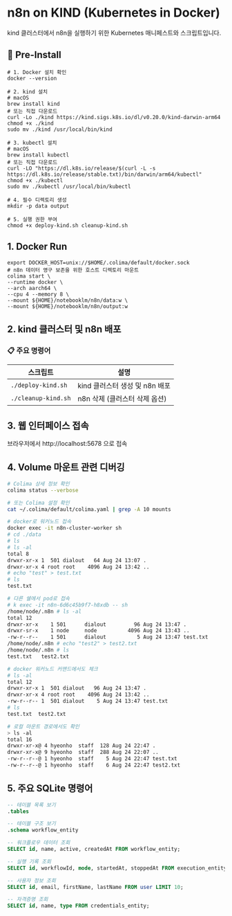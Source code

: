 # n8n on KIND (Kubernetes in Docker)

kind 클러스터에서 n8n을 실행하기 위한 Kubernetes 매니페스트와 스크립트입니다.

## 🚀 Pre-Install
```shell
# 1. Docker 설치 확인
docker --version

# 2. kind 설치
# macOS
brew install kind
# 또는 직접 다운로드
curl -Lo ./kind https://kind.sigs.k8s.io/dl/v0.20.0/kind-darwin-arm64
chmod +x ./kind
sudo mv ./kind /usr/local/bin/kind

# 3. kubectl 설치
# macOS
brew install kubectl
# 또는 직접 다운로드
curl -LO "https://dl.k8s.io/release/$(curl -L -s https://dl.k8s.io/release/stable.txt)/bin/darwin/arm64/kubectl"
chmod +x ./kubectl
sudo mv ./kubectl /usr/local/bin/kubectl

# 4. 필수 디렉토리 생성
mkdir -p data output

# 5. 실행 권한 부여
chmod +x deploy-kind.sh cleanup-kind.sh
```

## 1. Docker Run

```shell
export DOCKER_HOST=unix://$HOME/.colima/default/docker.sock
# n8n 데이터 영구 보존을 위한 호스트 디렉토리 마운트
colima start \
--runtime docker \
--arch aarch64 \
--cpu 4 --memory 8 \
--mount ${HOME}/notebooklm/n8n/data:w \
--mount ${HOME}/notebooklm/n8n/output:w
```

## 2. kind 클러스터 및 n8n 배포

### 📋 주요 명령어

| 스크립트 | 설명 |
|----------|------|
| `./deploy-kind.sh` | kind 클러스터 생성 및 n8n 배포 |
| `./cleanup-kind.sh` | n8n 삭제 (클러스터 삭제 옵션) |

## 3. 웹 인터페이스 접속
브라우저에서 http://localhost:5678 으로 접속

## 4. Volume 마운트 관련 디버깅
```bash
# Colima 상세 정보 확인
colima status --verbose

# 또는 Colima 설정 확인
cat ~/.colima/default/colima.yaml | grep -A 10 mounts

# docker로 워커노드 접속
docker exec -it n8n-cluster-worker sh
# cd ./data
# ls
# ls -al
total 8
drwxr-xr-x 1  501 dialout   64 Aug 24 13:07 .
drwxr-xr-x 4 root root    4096 Aug 24 13:42 ..
# echo "test" > test.txt
# ls
test.txt

# 다른 쉘에서 pod로 접속
# k exec -it n8n-6d6c45b9f7-h8xdb -- sh
/home/node/.n8n # ls -al
total 12
drwxr-xr-x    1 501      dialout         96 Aug 24 13:47 .
drwxr-sr-x    1 node     node          4096 Aug 24 13:43 ..
-rw-r--r--    1 501      dialout          5 Aug 24 13:47 test.txt
/home/node/.n8n # echo "test2" > test2.txt
/home/node/.n8n # ls
test.txt   test2.txt

# docker 워커노드 커맨드에서도 체크
# ls -al
total 12
drwxr-xr-x 1  501 dialout   96 Aug 24 13:47 .
drwxr-xr-x 4 root root    4096 Aug 24 13:42 ..
-rw-r--r-- 1  501 dialout    5 Aug 24 13:47 test.txt
# ls
test.txt  test2.txt

# 로컬 마운트 경로에서도 확인
> ls -al
total 16
drwxr-xr-x@ 4 hyeonho  staff  128 Aug 24 22:47 .
drwxr-xr-x@ 9 hyeonho  staff  288 Aug 24 22:07 ..
-rw-r--r--@ 1 hyeonho  staff    5 Aug 24 22:47 test.txt
-rw-r--r--@ 1 hyeonho  staff    6 Aug 24 22:47 test2.txt
```

## 5. 주요 SQLite 명령어

```sql
-- 테이블 목록 보기
.tables

-- 테이블 구조 보기
.schema workflow_entity

-- 워크플로우 데이터 조회
SELECT id, name, active, createdAt FROM workflow_entity;

-- 실행 기록 조회
SELECT id, workflowId, mode, startedAt, stoppedAt FROM execution_entity LIMIT 10;

-- 사용자 정보 조회
SELECT id, email, firstName, lastName FROM user LIMIT 10;

-- 자격증명 조회
SELECT id, name, type FROM credentials_entity;
```